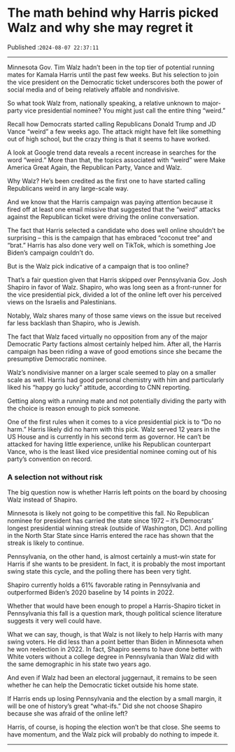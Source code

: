 # The math behind why Harris picked Walz and why she may regret it

Published :`2024-08-07 22:37:11`

---

Minnesota Gov. Tim Walz hadn’t been in the top tier of potential running mates for Kamala Harris until the past few weeks. But his selection to join the vice president on the Democratic ticket underscores both the power of social media and of being relatively affable and nondivisive.

So what took Walz from, nationally speaking, a relative unknown to major-party vice presidential nominee? You might just call the entire thing “weird.”

Recall how Democrats started calling Republicans Donald Trump and JD Vance “weird” a few weeks ago. The attack might have felt like something out of high school, but the crazy thing is that it seems to have worked.

A look at Google trend data reveals a recent increase in searches for the word “weird.” More than that, the topics associated with “weird” were Make America Great Again, the Republican Party, Vance and Walz.

Why Walz? He’s been credited as the first one to have started calling Republicans weird in any large-scale way.

And we know that the Harris campaign was paying attention because it fired off at least one email missive that suggested that the “weird” attacks against the Republican ticket were driving the online conversation.

The fact that Harris selected a candidate who does well online shouldn’t be surprising – this is the campaign that has embraced “coconut tree” and “brat.” Harris has also done very well on TikTok, which is something Joe Biden’s campaign couldn’t do.

But is the Walz pick indicative of a campaign that is too online?

That’s a fair question given that Harris skipped over Pennsylvania Gov. Josh Shapiro in favor of Walz. Shapiro, who was long seen as a front-runner for the vice presidential pick, divided a lot of the online left over his perceived views on the Israelis and Palestinians.

Notably, Walz shares many of those same views on the issue but received far less backlash than Shapiro, who is Jewish.

The fact that Walz faced virtually no opposition from any of the major Democratic Party factions almost certainly helped him. After all, the Harris campaign has been riding a wave of good emotions since she became the presumptive Democratic nominee.

Walz’s nondivisive manner on a larger scale seemed to play on a smaller scale as well. Harris had good personal chemistry with him and particularly liked his “happy go lucky” attitude, according to CNN reporting.

Getting along with a running mate and not potentially dividing the party with the choice is reason enough to pick someone.

One of the first rules when it comes to a vice presidential pick is to “Do no harm.” Harris likely did no harm with this pick. Walz served 12 years in the US House and is currently in his second term as governor. He can’t be attacked for having little experience, unlike his Republican counterpart Vance, who is the least liked vice presidential nominee coming out of his party’s convention on record.

### A selection not without risk

The big question now is whether Harris left points on the board by choosing Walz instead of Shapiro.

Minnesota is likely not going to be competitive this fall. No Republican nominee for president has carried the state since 1972 – it’s Democrats’ longest presidential winning streak (outside of Washington, DC). And polling in the North Star State since Harris entered the race has shown that the streak is likely to continue.

Pennsylvania, on the other hand, is almost certainly a must-win state for Harris if she wants to be president. In fact, it is probably the most important swing state this cycle, and the polling there has been very tight.

Shapiro currently holds a 61% favorable rating in Pennsylvania and outperformed Biden’s 2020 baseline by 14 points in 2022.

Whether that would have been enough to propel a Harris-Shapiro ticket in Pennsylvania this fall is a question mark, though political science literature suggests it very well could have.

What we can say, though, is that Walz is not likely to help Harris with many swing voters. He did less than a point better than Biden in Minnesota when he won reelection in 2022. In fact, Shapiro seems to have done better with White voters without a college degree in Pennsylvania than Walz did with the same demographic in his state two years ago.

And even if Walz had been an electoral juggernaut, it remains to be seen whether he can help the Democratic ticket outside his home state.

If Harris ends up losing Pennsylvania and the election by a small margin, it will be one of history’s great “what-ifs.” Did she not choose Shapiro because she was afraid of the online left?

Harris, of course, is hoping the election won’t be that close. She seems to have momentum, and the Walz pick will probably do nothing to impede it.

---

